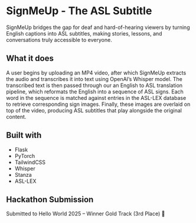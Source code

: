 # SignMeUp - The ASL Subtitle

SignMeUp bridges the gap for deaf and hard-of-hearing viewers by turning English captions into ASL subtitles, making stories, lessons, and conversations truly accessible to everyone.

## What it does
A user begins by uploading an MP4 video, after which SignMeUp extracts the audio and transcribes it into text using OpenAI’s Whisper model. The transcribed text is then passed through our an English to ASL translation pipeline, which reformats the English into a sequence of ASL signs. Each word in the sequence is matched against entries in the ASL-LEX database to retrieve corresponding sign images. Finally, these images are overlaid on top of the video, producing ASL subtitles that play alongside the original content.

## Built with
- Flask
- PyTorch
- TailwindCSS
- Whisper
- Stanza
- ASL-LEX

## Hackathon Submission
Submitted to Hello World 2025 – Winner Gold Track (3rd Place) 🥉
